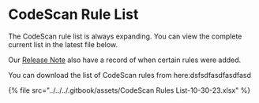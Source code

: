 # CodeScan Rule List

The CodeScan rule list is always expanding. You can view the complete current list in the latest file below.

Our [Release Note](https://knowledgebase.autorabit.com/codescan/docs/codescan-release-notes) also have a record of when certain rules were added.

You can download the list of CodeScan rules from here:dsfsdfasdfasdfasd

{% file src="../../../.gitbook/assets/CodeScan Rules List-10-30-23.xlsx" %}

